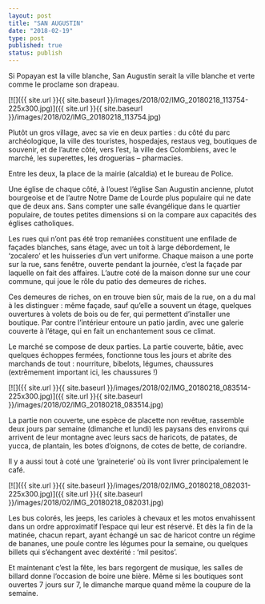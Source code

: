 ```yaml
---
layout: post
title: "SAN AUGUSTIN"
date: "2018-02-19"
type: post
published: true
status: publish
---
```


Si Popayan est la ville blanche, San Augustin serait la ville blanche et verte comme le proclame son drapeau.

[![]({{ site.url }}{{ site.baseurl }}/images/2018/02/IMG_20180218_113754-225x300.jpg)]({{ site.url }}{{ site.baseurl }}/images/2018/02/IMG_20180218_113754.jpg)

Plutôt un gros village, avec sa vie en deux parties : du côté du parc archéologique, la ville des touristes, hospedajes, restaus veg, boutiques de souvenir, et de l’autre côté, vers l’est, la ville des Colombiens, avec le marché, les superettes, les droguerias – pharmacies.

Entre les deux, la place de la mairie (alcaldia) et le bureau de Police.

Une église de chaque côté, à l’ouest l’église San Augustin ancienne, plutot bourgeoise et de l’autre Notre Dame de Lourde plus populaire qui ne date que de deux ans. Sans compter une salle évangélique dans le quartier populaire, de toutes petites dimensions si on la compare aux capacités des églises catholiques.

Les rues qui n’ont pas été trop remaniées constituent une enfilade de façades blanches, sans étage, avec un toit à large débordement, le ‘zocalero’ et les huisseries d’un vert uniforme. Chaque maison a une porte sur la rue, sans fenêtre, ouverte pendant la journée, c’est la façade par laquelle on fait des affaires. L’autre coté de la maison donne sur une cour commune, qui joue le rôle du patio des demeures de riches.

Ces demeures de riches, on en trouve bien sûr, mais de la rue, on a du mal à les distinguer : même façade, sauf qu’elle a souvent un étage, quelques ouvertures à volets de bois ou de fer, qui permettent d’installer une boutique. Par contre l’intérieur entoure un patio jardin, avec une galerie couverte à l’étage, qui en fait un enchantement sous ce climat.

Le marché se compose de deux parties. La partie couverte, bâtie, avec quelques échoppes fermées, fonctionne tous les jours et abrite des marchands de tout : nourriture, bibelots, légumes, chaussures (extrêmement important ici, les chaussures !)

[![]({{ site.url }}{{ site.baseurl }}/images/2018/02/IMG_20180218_083514-225x300.jpg)]({{ site.url }}{{ site.baseurl }}/images/2018/02/IMG_20180218_083514.jpg)

La partie non couverte, une espèce de placette non revêtue, rassemble deux jours par semaine (dimanche et lundi) les paysans des environs qui arrivent de leur montagne avec leurs sacs de haricots, de patates, de yucca, de plantain, les botes d’oignons, de cotes de bette, de coriandre.

Il y a aussi tout à coté une ‘graineterie’ où ils vont livrer principalement le café.

[![]({{ site.url }}{{ site.baseurl }}/images/2018/02/IMG_20180218_082031-225x300.jpg)]({{ site.url }}{{ site.baseurl }}/images/2018/02/IMG_20180218_082031.jpg)

Les bus colorés, les jeeps, les carioles à chevaux et les motos envahissent dans un ordre approximatif l’espace qui leur est réservé. Et dès la fin de la matinée, chacun repart, ayant échangé un sac de haricot contre un régime de bananes, une poule contre les légumes pour la semaine, ou quelques billets qui s’échangent avec dextérité : ‘mil pesitos’.

Et maintenant c’est la fête, les bars regorgent de musique, les salles de billard donne l’occasion de boire une bière. Même si les boutiques sont ouvertes 7 jours sur 7, le dimanche marque quand même la coupure de la semaine.

